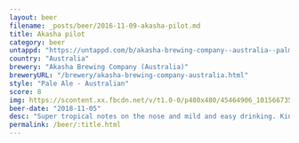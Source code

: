 ```yaml
---
layout: beer
filename: _posts/beer/2016-11-09-akasha-pilot.md
title: Akasha pilot
category: beer
untappd: "https://untappd.com/b/akasha-brewing-company--australia--palm-tree-pale/2876130"
country: "Australia"
brewery: "Akasha Brewing Company (Australia)"
breweryURL: "/brewery/akasha-brewing-company-australia.html"
style: "Pale Ale - Australian"
score: 8
img: https://scontent.xx.fbcdn.net/v/t1.0-0/p480x480/45464906_10156673533338745_723820328609906688_n.jpg?_nc_cat=101&_nc_ht=scontent.xx&oh=c9c2ca5faed1d13ea65021e5995a5365&oe=5C840075
beer-date: "2018-11-05"
desc: "Super tropical notes on the nose and mild and easy drinking. Kind of your flavour packed session beer"
permalink: /beer/:title.html
---
```

